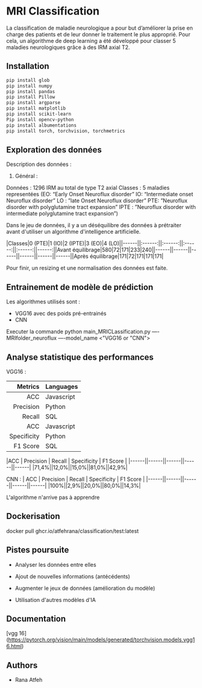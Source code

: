# MRI Classification

La classification de maladie neurologique a pour but d’améliorer la prise en charge des patients et de leur donner le traitement le plus approprié. Pour cela, un algorithme de deep learning a été développé pour classer 5 maladies neurologiques grâce à des IRM axial T2.

## Installation

```bash
pip install glob
pip install numpy 
pip install pandas
pip install Pillow
pip install argparse
pip install matplotlib
pip install scikit-learn
Pip install opencv-python
pip install albumentations
pip install torch, torchvision, torchmetrics
```

## Exploration des données 

Description des données :
1. Général :

Données : 1296 IRM au total de type T2 axial
Classes : 5 maladies representées 
(EO: “Early Onset Neuroflux disorder”
IO: “Intermediate onset Neuroflux disorder”
LO : ”late Onset Neuroflux disorder”
PTE: ”Neuroflux disorder with polyglutamine tract expansion”
IPTE : ”Neuroflux disorder with intermediate polyglutamine tract expansion”)

Dans le jeu de données, il y a un déséquilibre des données à prétraiter avant d'utiliser un algorithme d'intelligence artificielle.

|Classes|0 (PTE)|1 (IO)|2 (IPTE)|3 (EO)|4 (LO)||------||:------:||:------:||:------:||:------:||------:||Avant équilibrage|580|72|171|233|240||------||------||------||------||------||------||Après équilibrage|171|72|171|171|171|

Pour finir, un resizing et une normalisation des données est faite.

## Entrainement de modèle de prédiction

Les algorithmes utilisés sont :

- VGG16 avec des poids pré-entrainés
- CNN

Executer la commande python main_MRICLassification.py —-MRIfolder_neuroflux <neuroflux MRI folder> —-model_name <"VGG16 or "CNN">

## Analyse statistique des performances
VGG16 :
 
|  Metrics  | Languages |
|----------:|-----------|
|        ACC| Javascript|
|  Precision| Python    |
|     Recall| SQL       |
|        ACC| Javascript|
|Specificity| Python    |
|   F1 Score| SQL       |
  
  
  
|ACC | Precision | Recall | Specificity | F1 Score |
|------||------||------||------||------|
|71,4%||12,0%||15,0%||81,0%||42,9%|
  
 CNN :
| ACC | Precision | Recall | Specificity | F1 Score |
|------||------||------||------||------|
|100%||2,9%||20,0%||80,0%||14,3%| 
  
L'algorithme n'arrive pas à apprendre

## Dockerisation
  
 docker pull ghcr.io/atfehrana/classification/test:latest 
  

## Pistes poursuite

- Analyser les données entre elles 

- Ajout de nouvelles informations (antécédents)

- Augmenter le jeux de données (amélioration du modèle)

- Utilisation d'autres modèles d'IA

## Documentation

[vgg 16] (https://pytorch.org/vision/main/models/generated/torchvision.models.vgg16.html)

## Authors

- Rana Atfeh


